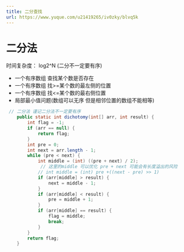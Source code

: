 ```yaml
---
title: 二分查找
url: https://www.yuque.com/u21419265/iv0zky/blvq5k
---
```


<a name="bKkIB"></a>

# 二分法

时间复杂度：  log2^N  (二分不一定要有序)

- 一个有序数组 查找某个数是否存在
- 一个有序数组 找>=某个数的最左侧的位置
- 一个有序数组 找<=某个数的最右侧位置
- 局部最小值问题(数组可以无序 但是相邻位置的数组不能相等)

```java
 // 二分法 谨记二分法不一定要有序
    public static int dichotomy(int[] arr, int result) {
        int flag = -1;
        if (arr == null) {
            return flag;
        }
        int pre = 0;
        int next = arr.length - 1;
        while (pre < next) {
            int middle = (int) ((pre + next) / 2);
             // 这里的middle 可以优化 pre + next 可能会有长度溢出的风险
            // int middle = (int) pre +((next - pre) >> 1)
            if (arr[middle] > result) {
                next = middle - 1;
            }
            if (arr[middle] < result) {
                pre = middle + 1;
            }
            if (arr[middle] == result) {
                flag = middle;
                break;
            }
        }
        return flag;
    }
```
